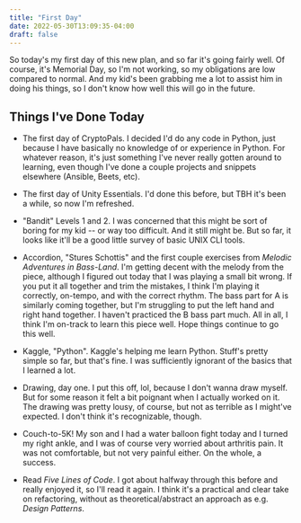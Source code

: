 ```yaml
---
title: "First Day"
date: 2022-05-30T13:09:35-04:00
draft: false
---
```

So today's my first day of this new plan, and so far it's going fairly well.  Of course, it's Memorial Day, so I'm not working, so my obligations are low compared to normal.  And my kid's been grabbing me a lot to assist him in doing his things, so I don't know how well this will go in the future.

## Things I've Done Today

- The first day of CryptoPals.  I decided I'd do any code in Python, just because I have basically no knowledge of or experience in Python.  For whatever reason, it's just something I've never really gotten around to learning, even though I've done a couple projects and snippets elsewhere (Ansible, Beets, etc).

- The first day of Unity Essentials.  I'd done this before, but TBH it's been a while, so now I'm refreshed.

- "Bandit" Levels 1 and 2.  I was concerned that this might be sort of boring for my kid -- or way too difficult.  And it still might be.  But so far, it looks like it'll be a good little survey of basic UNIX CLI tools.

- Accordion, "Stures Schottis" and the first couple exercises from _Melodic Adventures in Bass-Land_.  I'm getting decent with the melody from the piece, although I figured out today that I was playing a small bit wrong.  If you put it all together and trim the mistakes, I think I'm playing it correctly, on-tempo, and with the correct rhythm.  The bass part for A is similarly coming together, but I'm struggling to put the left hand and right hand together.  I haven't practiced the B bass part much.  All in all, I think I'm on-track to learn this piece well.  Hope things continue to go this well.

- Kaggle, "Python".  Kaggle's helping me learn Python.  Stuff's pretty simple so far, but that's fine.  I was sufficiently ignorant of the basics that I learned a lot.

- Drawing, day one.  I put this off, lol, because I don't wanna draw myself.  But for some reason it felt a bit poignant when I actually worked on it.  The drawing was pretty lousy, of course, but not as terrible as I might've expected.  I don't think it's recognizable, though.

- Couch-to-5K!  My son and I had a water balloon fight today and I turned my right ankle, and I was of course very worried about arthritis pain.  It was not comfortable, but not very painful either.  On the whole, a success.

- Read _Five Lines of Code_.  I got about halfway through this before and really enjoyed it, so I'll read it again.  I think it's a practical and clear take on refactoring, without as theoretical/abstract an approach as e.g. _Design Patterns_.
